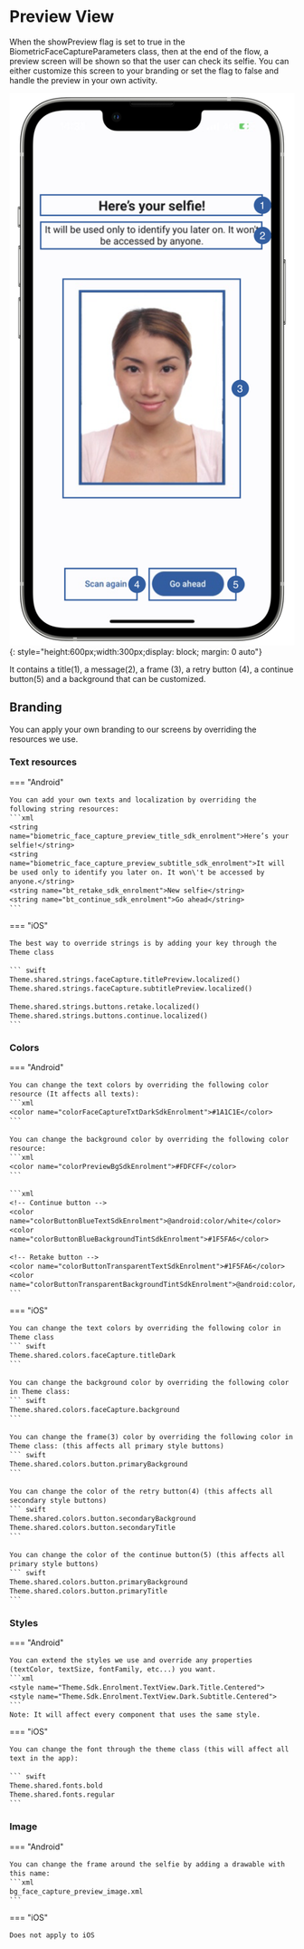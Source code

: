 # Preview View

When the showPreview flag is set to true in the BiometricFaceCaptureParameters class, then at the end of the flow, a preview screen will be shown so that the user can check its selfie.
You can either customize this screen to your branding or set the flag to false and handle the preview in your own activity.

![Biometric Match Example](Assets/FC_Preview.png "Biometric Match Default Loading Screen"){: style="height:600px;width:300px;display: block; margin: 0 auto"}

It contains a title(1), a message(2), a frame (3), a retry button (4), a continue button(5) and a background that can be customized. 

## Branding

You can apply your own branding to our screens by overriding the resources we use.

### Text resources

=== "Android"

    You can add your own texts and localization by overriding the following string resources:
    ```xml
    <string name="biometric_face_capture_preview_title_sdk_enrolment">Here’s your selfie!</string>
    <string name="biometric_face_capture_preview_subtitle_sdk_enrolment">It will be used only to identify you later on. It won\'t be accessed by anyone.</string>
    <string name="bt_retake_sdk_enrolment">New selfie</string>
    <string name="bt_continue_sdk_enrolment">Go ahead</string>
    ```

=== "iOS"

    The best way to override strings is by adding your key through the Theme class
    
    ``` swift
    Theme.shared.strings.faceCapture.titlePreview.localized()
    Theme.shared.strings.faceCapture.subtitlePreview.localized()
    
    Theme.shared.strings.buttons.retake.localized()
    Theme.shared.strings.buttons.continue.localized()
    ```

### Colors
=== "Android"

    You can change the text colors by overriding the following color resource (It affects all texts):
    ```xml
    <color name="colorFaceCaptureTxtDarkSdkEnrolment">#1A1C1E</color>
    ```

    You can change the background color by overriding the following color resource:
    ```xml
    <color name="colorPreviewBgSdkEnrolment">#FDFCFF</color>
    ```

    ```xml
    <!-- Continue button -->
    <color name="colorButtonBlueTextSdkEnrolment">@android:color/white</color>
    <color name="colorButtonBlueBackgroundTintSdkEnrolment">#1F5FA6</color>

    <!-- Retake button -->
    <color name="colorButtonTransparentTextSdkEnrolment">#1F5FA6</color>
    <color name="colorButtonTransparentBackgroundTintSdkEnrolment">@android:color/transparent</color>
    ```

=== "iOS"

    You can change the text colors by overriding the following color in Theme class
    ``` swift
    Theme.shared.colors.faceCapture.titleDark
    ```
    
    You can change the background color by overriding the following color in Theme class:
    ``` swift
    Theme.shared.colors.faceCapture.background
    ```
    
    You can change the frame(3) color by overriding the following color in Theme class: (this affects all primary style buttons)
    ``` swift
    Theme.shared.colors.button.primaryBackground
    ```
    
    You can change the color of the retry button(4) (this affects all secondary style buttons)
    ``` swift
    Theme.shared.colors.button.secondaryBackground
    Theme.shared.colors.button.secondaryTitle
    ```
    
    You can change the color of the continue button(5) (this affects all primary style buttons)
    ``` swift
    Theme.shared.colors.button.primaryBackground
    Theme.shared.colors.button.primaryTitle
    ```
    
### Styles
=== "Android"

    You can extend the styles we use and override any properties (textColor, textSize, fontFamily, etc...) you want.
    ```xml
    <style name="Theme.Sdk.Enrolment.TextView.Dark.Title.Centered">
    <style name="Theme.Sdk.Enrolment.TextView.Dark.Subtitle.Centered">
    ```
    Note: It will affect every component that uses the same style.

=== "iOS"

    You can change the font through the theme class (this will affect all text in the app):
    
    ``` swift
    Theme.shared.fonts.bold
    Theme.shared.fonts.regular
    ```

### Image

=== "Android"

    You can change the frame around the selfie by adding a drawable with this name:
    ```xml
    bg_face_capture_preview_image.xml
    ```

=== "iOS"

    Does not apply to iOS
